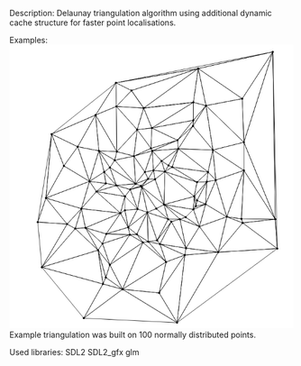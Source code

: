 Description:
Delaunay triangulation algorithm using additional dynamic cache structure for faster point localisations.

Examples:
![example pic](https://github.com/aprongushek/delaunay/blob/master/example.png)
Example triangulation was built on 100 normally distributed points.

Used libraries:
	SDL2
	SDL2_gfx
	glm